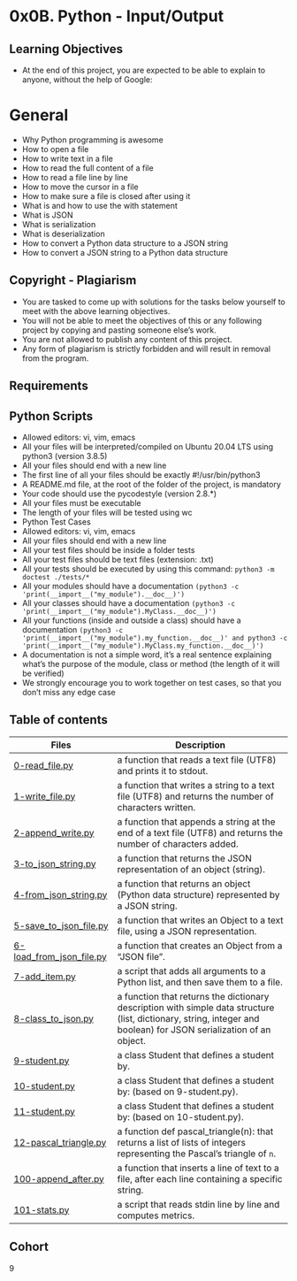 # 0x0B. Python - Input/Output

## Learning Objectives
- At the end of this project, you are expected to be able to explain to anyone, without the help of Google:

# General
- Why Python programming is awesome
- How to open a file
- How to write text in a file
- How to read the full content of a file
- How to read a file line by line
- How to move the cursor in a file
- How to make sure a file is closed after using it
- What is and how to use the with statement
- What is JSON
- What is serialization
- What is deserialization
- How to convert a Python data structure to a JSON string
- How to convert a JSON string to a Python data structure

## Copyright - Plagiarism
- You are tasked to come up with solutions for the tasks below yourself to meet with the above learning objectives.
- You will not be able to meet the objectives of this or any following project by copying and pasting someone else’s work.
- You are not allowed to publish any content of this project.
- Any form of plagiarism is strictly forbidden and will result in removal from the program.

## Requirements

## Python Scripts
- Allowed editors: vi, vim, emacs
- All your files will be interpreted/compiled on Ubuntu 20.04 LTS using python3 (version 3.8.5)
- All your files should end with a new line
- The first line of all your files should be exactly #!/usr/bin/python3
- A README.md file, at the root of the folder of the project, is mandatory
- Your code should use the pycodestyle (version 2.8.*)
- All your files must be executable
- The length of your files will be tested using wc 
- Python Test Cases
- Allowed editors: vi, vim, emacs
- All your files should end with a new line
- All your test files should be inside a folder tests
- All your test files should be text files (extension: .txt)
- All your tests should be executed by using this command: `python3 -m doctest ./tests/*`
- All your modules should have a documentation `(python3 -c 'print(__import__("my_module").__doc__)')`
- All your classes should have a documentation `(python3 -c 'print(__import__("my_module").MyClass.__doc__)')`
- All your functions (inside and outside a class) should have a documentation `(python3 -c 'print(__import__("my_module").my_function.__doc__)' and python3 -c 'print(__import__("my_module").MyClass.my_function.__doc__)')`
- A documentation is not a simple word, it’s a real sentence explaining what’s the purpose of the module, class or method (the length of it will be verified)
- We strongly encourage you to work together on test cases, so that you don’t miss any edge case

## Table of contents 
Files | Description
------|------------
[0-read_file.py](./0-read_file.py) | a function that reads a text file (UTF8) and prints it to stdout.
[1-write_file.py](./1-write_file.py) | a function that writes a string to a text file (UTF8) and returns the number of characters written.
[2-append_write.py](./2-append_write.py) | a function that appends a string at the end of a text file (UTF8) and returns the number of characters added.
[3-to_json_string.py](./3-to_json_string.py) | a function that returns the JSON representation of an object (string).
[4-from_json_string.py](./4-from_json_string.py) | a function that returns an object (Python data structure) represented by a JSON string.
[5-save_to_json_file.py](./5-save_to_json_file.py) | a function that writes an Object to a text file, using a JSON representation.
[6-load_from_json_file.py](./6-load_from_json_file.py) | a function that creates an Object from a “JSON file”.
[7-add_item.py](./7-add_item.py) | a script that adds all arguments to a Python list, and then save them to a file.
[8-class_to_json.py](./8-class_to_json.py) | a function that returns the dictionary description with simple data structure (list, dictionary, string, integer and boolean) for JSON serialization of an object.
[9-student.py](./9-student.py) | a class Student that defines a student by.
[10-student.py](./10-student.py) | a class Student that defines a student by: (based on 9-student.py).
[11-student.py](./11-student.py) | a class Student that defines a student by: (based on 10-student.py).
[12-pascal_triangle.py](./12-pascal_triangle.py) | a function def pascal_triangle(n): that returns a list of lists of integers representing the Pascal’s triangle of `n`.
[100-append_after.py](./100-append_after.py) | a function that inserts a line of text to a file, after each line containing a specific string.
[101-stats.py](./101-stats.py) | a script that reads stdin line by line and computes metrics.

## Cohort
9
